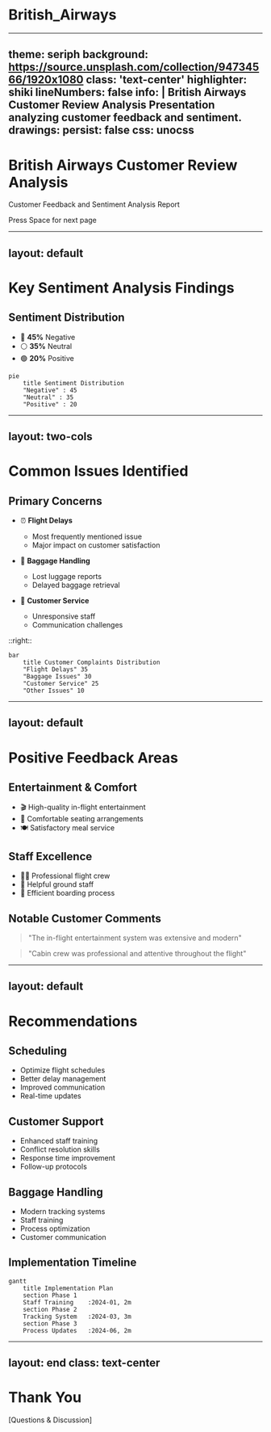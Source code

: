 # British_Airways

---
theme: seriph
background: https://source.unsplash.com/collection/94734566/1920x1080
class: 'text-center'
highlighter: shiki
lineNumbers: false
info: |
  British Airways Customer Review Analysis
  Presentation analyzing customer feedback and sentiment.
drawings:
  persist: false
css: unocss
---

# British Airways Customer Review Analysis
Customer Feedback and Sentiment Analysis Report

<div class="pt-12">
  <span @click="$slidev.nav.next" class="px-2 py-1 rounded cursor-pointer" hover="bg-white bg-opacity-10">
    Press Space for next page <carbon:arrow-right class="inline"/>
  </span>
</div>

---
layout: default
---

# Key Sentiment Analysis Findings

<div class="grid grid-cols-2 gap-4">
<div>

## Sentiment Distribution

- 🔴 **45%** Negative
- ⚪ **35%** Neutral
- 🟢 **20%** Positive

</div>
<div>

```mermaid {scale: 0.7}
pie
    title Sentiment Distribution
    "Negative" : 45
    "Neutral" : 35
    "Positive" : 20
```

</div>
</div>

---
layout: two-cols
---

# Common Issues Identified

<v-clicks>

## Primary Concerns
- ⏰ **Flight Delays**
  - Most frequently mentioned issue
  - Major impact on customer satisfaction

- 🧳 **Baggage Handling**
  - Lost luggage reports
  - Delayed baggage retrieval
  
- 👥 **Customer Service**
  - Unresponsive staff
  - Communication challenges

</v-clicks>

::right::

<div class="pl-4 pt-12">

```mermaid {scale: 0.8}
bar
    title Customer Complaints Distribution
    "Flight Delays" 35
    "Baggage Issues" 30
    "Customer Service" 25
    "Other Issues" 10
```

</div>

---
layout: default
---

# Positive Feedback Areas

<div class="grid grid-cols-2 gap-4 mt-4">

<div v-click>

## Entertainment & Comfort
- 🎬 High-quality in-flight entertainment
- 💺 Comfortable seating arrangements
- 🍽️ Satisfactory meal service

</div>

<div v-click>

## Staff Excellence
- 👨‍✈️ Professional flight crew
- 🤝 Helpful ground staff
- 💼 Efficient boarding process

</div>

</div>

<div v-click class="mt-8">

## Notable Customer Comments
> "The in-flight entertainment system was extensive and modern"

> "Cabin crew was professional and attentive throughout the flight"

</div>

---
layout: default
---

# Recommendations

<div class="grid grid-cols-3 gap-4 mt-4">

<div v-click>

## Scheduling
- Optimize flight schedules
- Better delay management
- Improved communication
- Real-time updates

</div>

<div v-click>

## Customer Support
- Enhanced staff training
- Conflict resolution skills
- Response time improvement
- Follow-up protocols

</div>

<div v-click>

## Baggage Handling
- Modern tracking systems
- Staff training
- Process optimization
- Customer communication

</div>

</div>

<div v-click class="mt-12">

## Implementation Timeline

```mermaid {scale: 0.7}
gantt
    title Implementation Plan
    section Phase 1
    Staff Training    :2024-01, 2m
    section Phase 2
    Tracking System   :2024-03, 3m
    section Phase 3
    Process Updates   :2024-06, 2m
```

</div>

---
layout: end
class: text-center
---

# Thank You

[Questions & Discussion]
